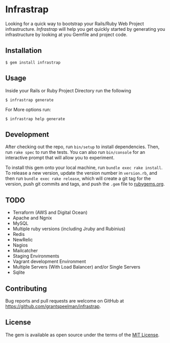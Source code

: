 # Infrastrap

Looking for a quick way to bootstrap your Rails/Ruby Web Project infrastructure. 
_Infrastrap_ will help you get quickly started by generating you infrastructure 
by looking at you Gemfile and project code.

## Installation

    $ gem install infrastrap

## Usage

Inside your Rails or Ruby Project Directory run the following

    $ infrastrap generate
    
For More options run:

    $ infrastrap help generate

## Development

After checking out the repo, run `bin/setup` to install dependencies. 
Then, run `rake spec` to run the tests. You can also run `bin/console` for an 
interactive prompt that will allow you to experiment.

To install this gem onto your local machine, run `bundle exec rake install`. 
To release a new version, update the version number in `version.rb`, 
and then run `bundle exec rake release`, which will create a git tag for the version, 
push git commits and tags, and push the `.gem` file to 
[rubygems.org](https://rubygems.org).

## TODO

* Terraform (AWS and Digital Ocean)
* Apache and Ngnix
* MySQL
* Multiple ruby versions (including Jruby and Rubinius)
* Redis
* NewRelic
* Nagios
* Mailcatcher
* Staging Environments
* Vagrant development Environment
* Multiple Servers (With Load Balancer) and/or Single Servers
* Sqlite

## Contributing

Bug reports and pull requests are welcome on GitHub at https://github.com/grantspeelman/infrastrap.


## License

The gem is available as open source under the terms of the [MIT License](http://opensource.org/licenses/MIT).

